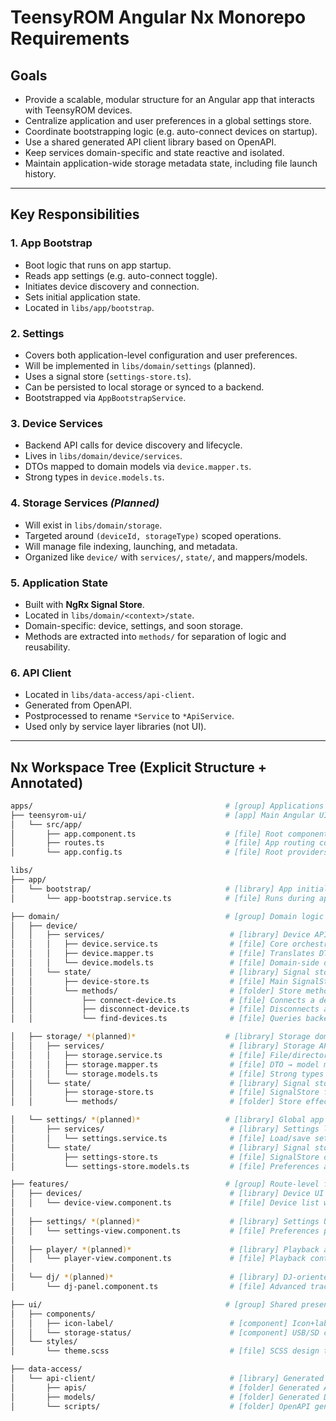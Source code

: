 # TeensyROM Angular Nx Monorepo Requirements

## Goals

- Provide a scalable, modular structure for an Angular app that interacts with TeensyROM devices.
- Centralize application and user preferences in a global settings store.
- Coordinate bootstrapping logic (e.g. auto-connect devices on startup).
- Use a shared generated API client library based on OpenAPI.
- Keep services domain-specific and state reactive and isolated.
- Maintain application-wide storage metadata state, including file launch history.

---

## Key Responsibilities

### 1. App Bootstrap

- Boot logic that runs on app startup.
- Reads app settings (e.g. auto-connect toggle).
- Initiates device discovery and connection.
- Sets initial application state.
- Located in `libs/app/bootstrap`.

### 2. Settings

- Covers both application-level configuration and user preferences.
- Will be implemented in `libs/domain/settings` (planned).
- Uses a signal store (`settings-store.ts`).
- Can be persisted to local storage or synced to a backend.
- Bootstrapped via `AppBootstrapService`.

### 3. Device Services

- Backend API calls for device discovery and lifecycle.
- Lives in `libs/domain/device/services`.
- DTOs mapped to domain models via `device.mapper.ts`.
- Strong types in `device.models.ts`.

### 4. Storage Services _(Planned)_

- Will exist in `libs/domain/storage`.
- Targeted around `(deviceId, storageType)` scoped operations.
- Will manage file indexing, launching, and metadata.
- Organized like `device/` with `services/`, `state/`, and mappers/models.

### 5. Application State

- Built with **NgRx Signal Store**.
- Located in `libs/domain/<context>/state`.
- Domain-specific: device, settings, and soon storage.
- Methods are extracted into `methods/` for separation of logic and reusability.

### 6. API Client

- Located in `libs/data-access/api-client`.
- Generated from OpenAPI.
- Postprocessed to rename `*Service` to `*ApiService`.
- Used only by service layer libraries (not UI).

---

## Nx Workspace Tree (Explicit Structure + Annotated)

```bash
apps/                                           # [group] Applications
├── teensyrom-ui/                               # [app] Main Angular UI
│   └── src/app/
│       ├── app.component.ts                    # [file] Root component
│       ├── routes.ts                           # [file] App routing config
│       └── app.config.ts                       # [file] Root providers/bootstrap config

libs/
├── app/
│   └── bootstrap/                              # [library] App initialization logic
│       └── app-bootstrap.service.ts            # [file] Runs during app startup to init state

├── domain/                                     # [group] Domain logic libraries
│   ├── device/
│   │   ├── services/                            # [library] Device API logic
│   │   │   ├── device.service.ts                # [file] Core orchestration logic
│   │   │   ├── device.mapper.ts                 # [file] Translates DTOs to domain models
│   │   │   └── device.models.ts                 # [file] Domain-side device models
│   │   └── state/                               # [library] Signal store for devices
│   │       ├── device-store.ts                  # [file] Main SignalStore definition
│   │       └── methods/                         # [folder] Store methods (RxJS powered)
│   │           ├── connect-device.ts            # [file] Connects a device
│   │           ├── disconnect-device.ts         # [file] Disconnects a device
│   │           └── find-devices.ts              # [file] Queries backend for device list

│   ├── storage/ *(planned)*                    # [library] Storage domain (coming soon)
│   │   ├── services/                            # [library] Storage API/service layer
│   │   │   ├── storage.service.ts               # [file] File/directory logic
│   │   │   ├── storage.mapper.ts                # [file] DTO → model mapping
│   │   │   └── storage.models.ts                # [file] Strong types for file/directory metadata
│   │   └── state/                               # [library] Signal store for storage
│   │       ├── storage-store.ts                 # [file] SignalStore for directory index
│   │       └── methods/                         # [folder] Store effects (indexing, launching)

│   └── settings/ *(planned)*                   # [library] Global app preferences
│       ├── services/                            # [library] Settings logic
│       │   └── settings.service.ts              # [file] Load/save settings
│       └── state/                               # [library] Signal store for settings
│           ├── settings-store.ts                # [file] SignalStore definition
│           └── settings-store.models.ts         # [file] Preferences and toggle models

├── features/                                   # [group] Route-level features (UI logic)
│   ├── devices/                                 # [library] Device UI
│   │   └── device-view.component.ts             # [file] Device list with connect/disconnect
│
│   ├── settings/ *(planned)*                    # [library] Settings UI and forms
│   │   └── settings-view.component.ts           # [file] Preferences panel and UI toggles
│
│   ├── player/ *(planned)*                      # [library] Playback and music features
│   │   └── player-view.component.ts             # [file] Playback controls and voice toggles
│
│   └── dj/ *(planned)*                          # [library] DJ-oriented features
│       └── dj-panel.component.ts                # [file] Advanced track control and MIDI I/O

├── ui/                                         # [group] Shared presentational components
│   ├── components/
│   │   ├── icon-label/                          # [component] Icon+label display
│   │   └── storage-status/                      # [component] USB/SD card status indicators
│   └── styles/
│       └── theme.scss                           # [file] SCSS design tokens and theme settings

├── data-access/
│   └── api-client/                              # [library] Generated OpenAPI client
│       ├── apis/                                # [folder] Generated API service classes
│       ├── models/                              # [folder] Generated DTOs
│       └── scripts/                             # [folder] OpenAPI generator & patch logic
```
